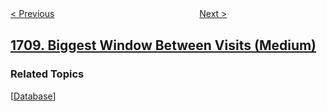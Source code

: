<!--|This file generated by command(leetcode description); DO NOT EDIT.    |-->
<!--+----------------------------------------------------------------------+-->
<!--|@author    awesee <openset.wang@gmail.com>                           |-->
<!--|@link      https://github.com/awesee                                 |-->
<!--|@home      https://github.com/awesee/leetcode                        |-->
<!--+----------------------------------------------------------------------+-->

[< Previous](../largest-subarray-length-k "Largest Subarray Length K")
　　　　　　　　　　　　　　　　
[Next >](../maximum-units-on-a-truck "Maximum Units on a Truck")

## [1709. Biggest Window Between Visits (Medium)](https://leetcode.com/problems/biggest-window-between-visits "访问日期之间最大的空档期")



### Related Topics
  [[Database](../../tag/database/README.md)]
